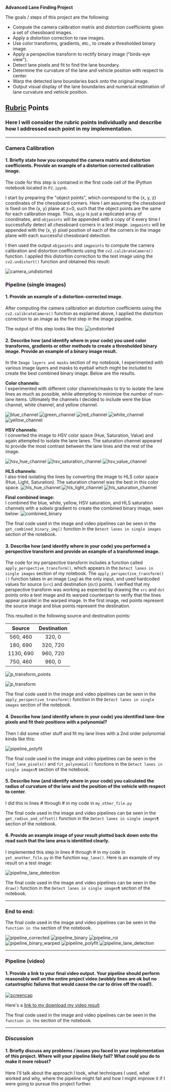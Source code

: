 **Advanced Lane Finding Project**

The goals / steps of this project are the following:

* Compute the camera calibration matrix and distortion coefficients given a set of chessboard images.
* Apply a distortion correction to raw images.
* Use color transforms, gradients, etc., to create a thresholded binary image.
* Apply a perspective transform to rectify binary image ("birds-eye view").
* Detect lane pixels and fit to find the lane boundary.
* Determine the curvature of the lane and vehicle position with respect to center.
* Warp the detected lane boundaries back onto the original image.
* Output visual display of the lane boundaries and numerical estimation of lane curvature and vehicle position.


## [Rubric](https://review.udacity.com/#!/rubrics/571/view) Points

### Here I will consider the rubric points individually and describe how I addressed each point in my implementation.  

---

### Camera Calibration

#### 1. Briefly state how you computed the camera matrix and distortion coefficients. Provide an example of a distortion corrected calibration image.

The code for this step is contained in the first code cell of the IPython notebook located in `P2.ipynb`.  

I start by preparing the "object points", which correspond to the (x, y, z) coordinates of the chessboard corners. Here I am assuming the chessboard is fixed on the (x, y) plane at z=0, such that the object points are the same for each calibration image.  Thus, `objp` is just a replicated array of coordinates, and `objpoints` will be appended with a copy of it every time I successfully detect all chessboard corners in a test image.  `imgpoints` will be appended with the (x, y) pixel position of each of the corners in the image plane with each successful chessboard detection.  

I then used the output `objpoints` and `imgpoints` to compute the camera calibration and distortion coefficients using the `cv2.calibrateCamera()` function.  I applied this distortion correction to the test image using the `cv2.undistort()` function and obtained this result:

![camera_undistorted](https://user-images.githubusercontent.com/11286381/49229739-01c97980-f3a3-11e8-8e55-04da919dc15b.png)

### Pipeline (single images)

#### 1. Provide an example of a distortion-corrected image.

After computing the camera calibration an distortion coefficients using the `cv2.calibrateCamera()` function as explained above, I applied the distortion correction to an image as the first step in the image pipeline.

The output of this step looks like this:
![undistorted](https://user-images.githubusercontent.com/11286381/49201283-2c8ce100-f355-11e8-8eae-62797eed24ca.png)

#### 2. Describe how (and identify where in your code) you used color transforms, gradients or other methods to create a thresholded binary image.  Provide an example of a binary image result.

In the `Image layers and masks` section of my notebook, I experimented with various image layers and masks to eyeball which might be included to create the best combined binary image. Below are the results.

**Color channels:**  
I experimented with different color channels/masks to try to isolate the lane lines as much as possible, while attempting to minimize the number of non-lane items. Ultimately the channels I decided to include were the blue channel, white channel, and yellow channel.

![blue_channel](https://user-images.githubusercontent.com/11286381/49201351-7249a980-f355-11e8-8458-c9e37335bfe9.png)
![green_channel](https://user-images.githubusercontent.com/11286381/49201353-7249a980-f355-11e8-970a-66cc17d7299a.png)
![red_channel](https://user-images.githubusercontent.com/11286381/49201366-737ad680-f355-11e8-8c90-6df8bc31e3b4.png)
![white_channel](https://user-images.githubusercontent.com/11286381/49201367-737ad680-f355-11e8-9613-b7fe40cd5595.png)
![yellow_channel](https://user-images.githubusercontent.com/11286381/49201368-737ad680-f355-11e8-9e2f-6eddbb35a4c5.png)

**HSV channels:**  
I converted the image to HSV color space (Hue, Saturation, Value) and again attempted to isolate the lane lanes. The saturation channel appeared to provide the most contrast between the lane lines and the rest of the image.

![hsv_hue_channel](https://user-images.githubusercontent.com/11286381/49201362-72e24000-f355-11e8-953c-be2592367d6b.png)
![hsv_saturation_channel](https://user-images.githubusercontent.com/11286381/49201364-737ad680-f355-11e8-814c-b8a925835ba7.png)
![hsv_value_channel](https://user-images.githubusercontent.com/11286381/49201365-737ad680-f355-11e8-9021-d95543ae7b16.png)

**HLS channels:**  
I also tried isolating the lines by converting the image to HLS color space (Hue, Light, Saturation). The saturation channel was the best in this color space.
![hls_hue_channel](https://user-images.githubusercontent.com/11286381/49201356-7249a980-f355-11e8-8de3-ac7d7235dcde.png)
![hls_light_channel](https://user-images.githubusercontent.com/11286381/49201357-72e24000-f355-11e8-8295-b8ae53b19b05.png)
![hls_saturation_channel](https://user-images.githubusercontent.com/11286381/49201359-72e24000-f355-11e8-9969-43d26f79d919.png)

**Final combined image:**  
I combined the blue, white, yellow, HSV saturation, and HLS saturation channels with a sobelx gradient to create the combined binary image, seen below:
![combined_binary](https://user-images.githubusercontent.com/11286381/49201352-7249a980-f355-11e8-8f91-b50f20af4656.png)

The final code used in the image and video pipelines can be seen in the `get_combined_binary_img()` function in the `Detect lanes in single images` section of the notebook.

#### 3. Describe how (and identify where in your code) you performed a perspective transform and provide an example of a transformed image.

The code for my perspective transform includes a function called `apply_perspective_transform()`, which appears in the `Detect lanes in single images` section of my notebook.  The `apply_perspective_transform()()` function takes in an image (`img`) as the only input, and used hardcoded values for source (`src`) and destination (`dst`) points. I verified that my perspective transform was working as expected by drawing the `src` and `dst` points onto a test image and its warped counterpart to verify that the lines appear parallel in the warped image. In the first image, red points represent the source image and blue points represent the destination.

This resulted in the following source and destination points:

| Source        | Destination   |
|:-------------:|:-------------:|
| 560, 460      | 320, 0        |
| 180, 690      | 320, 720      |
| 1130, 690     | 960, 720      |
| 750, 460      | 960, 0        |

![p_transform_points](https://user-images.githubusercontent.com/11286381/49202811-c73bee80-f35a-11e8-92aa-d3a91a9aded6.png)

![p_transform](https://user-images.githubusercontent.com/11286381/49202813-c73bee80-f35a-11e8-9729-88ca83eea4b7.png)


The final code used in the image and video pipelines can be seen in the `apply_perspective_transform()` function in the `Detect lanes in single images` section of the notebook.


#### 4. Describe how (and identify where in your code) you identified lane-line pixels and fit their positions with a polynomial?

Then I did some other stuff and fit my lane lines with a 2nd order polynomial kinda like this:

![pipeline_polyfit](https://user-images.githubusercontent.com/11286381/49204382-9494f480-f360-11e8-8ed0-a8ea26e796c2.png)

The final code used in the image and video pipelines can be seen in the `find_lane_pixels()` and `fit_polynomial()` functions in the `Detect lanes in single images¶` section of the notebook.

#### 5. Describe how (and identify where in your code) you calculated the radius of curvature of the lane and the position of the vehicle with respect to center.

I did this in lines # through # in my code in `my_other_file.py`

The final code used in the image and video pipelines can be seen in the `get_radius_and_offset()` function in the `Detect lanes in single images¶` section of the notebook.

#### 6. Provide an example image of your result plotted back down onto the road such that the lane area is identified clearly.

I implemented this step in lines # through # in my code in `yet_another_file.py` in the function `map_lane()`.  Here is an example of my result on a test image:

![pipeline_lane_detection](https://user-images.githubusercontent.com/11286381/49204381-9494f480-f360-11e8-8df8-ccc6f4807912.png)

The final code used in the image and video pipelines can be seen in the `draw()` function in the `Detect lanes in single images¶` section of the notebook.

---

### End to end:

The final code used in the image and video pipelines can be seen in the `` function in the `` section of the notebook.

![pipeline_corrected](https://user-images.githubusercontent.com/11286381/49204380-9494f480-f360-11e8-9e69-6b24b1e22b92.png)
![pipeline_binary](https://user-images.githubusercontent.com/11286381/49204379-9494f480-f360-11e8-8c9c-0aae7e71142d.png)
![pipeline_roi](https://user-images.githubusercontent.com/11286381/49204383-9494f480-f360-11e8-99a5-35483b21ee50.png)
![pipeline_binary_warped](https://user-images.githubusercontent.com/11286381/49204378-93fc5e00-f360-11e8-8007-591361c08211.png)
![pipeline_polyfit](https://user-images.githubusercontent.com/11286381/49204382-9494f480-f360-11e8-8ed0-a8ea26e796c2.png)
![pipeline_lane_detection](https://user-images.githubusercontent.com/11286381/49204381-9494f480-f360-11e8-8df8-ccc6f4807912.png)


---

### Pipeline (video)

#### 1. Provide a link to your final video output.  Your pipeline should perform reasonably well on the entire project video (wobbly lines are ok but no catastrophic failures that would cause the car to drive off the road!).

[![screencap](https://img.youtube.com/vi/-ew4mhf7ZQI/0.jpg)](https://www.youtube.com/watch?v=-ew4mhf7ZQI)

Here's a [link to my download my video result](https://github.com/markmisener/udacity-self-driving-car-engineer/blob/master/p2-advanced-lane-line-detection/output_video/lane_tracking.mp4)

The final code used in the image and video pipelines can be seen in the `` function in the `` section of the notebook.

---

### Discussion

#### 1. Briefly discuss any problems / issues you faced in your implementation of this project.  Where will your pipeline likely fail?  What could you do to make it more robust?

Here I'll talk about the approach I took, what techniques I used, what worked and why, where the pipeline might fail and how I might improve it if I were going to pursue this project further.  
